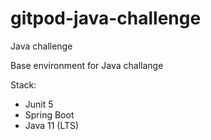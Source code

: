 # gitpod-java-challenge
Java challenge

Base environment for Java challange

Stack:
- Junit 5
- Spring Boot
- Java 11 (LTS)